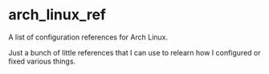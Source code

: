 # arch_linux_ref
A list of configuration references for Arch Linux.

Just a bunch of little references that I can use to relearn how I configured or fixed various things.
